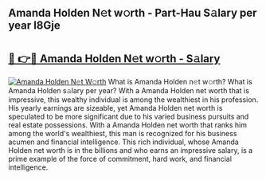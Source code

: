 ## Amanda Holden N𝚎t w𝚘rth - Part-Hau S𝚊lary per year I8Gje

# <h2><a href="http://gc23zp.nevu.top/?p=Amanda+Holden">🔗 👉🔴 Amanda Holden N𝚎t w𝚘rth - S𝚊lary</a></h2>

[![Amanda Holden N𝚎t W𝚘rth](https://i.imgur.com/Oavwk0R.jpeg)](http://gc23zp.nevu.top/?p=Amanda+Holden)
What is Amanda Holden n𝚎t w𝚘rth? What is Amanda Holden s𝚊lary per year?
With a Amanda Holden net worth that is impressive, this wealthy individual is among the wealthiest in his profession. His yearly earnings are sizeable, yet Amanda Holden net worth is speculated to be more significant due to his varied business pursuits and real estate possessions. With a Amanda Holden net worth that ranks him among the world's wealthiest, this man is recognized for his business acumen and financial intelligence. This rich individual, whose Amanda Holden net worth is in the billions and who earns an impressive salary, is a prime example of the force of commitment, hard work, and financial intelligence.
